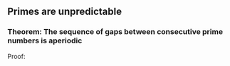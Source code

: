## Primes are unpredictable

### Theorem: The sequence of gaps between consecutive prime numbers is aperiodic

Proof: 

